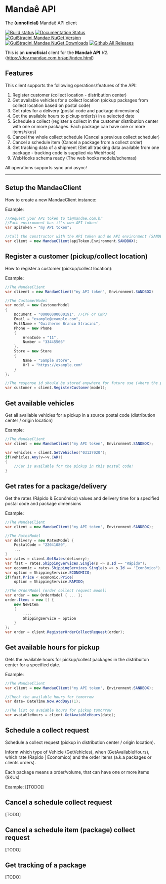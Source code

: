# Mandaê API
The **(unnoficial)** Mandaê API client

[![Build status](https://ci.appveyor.com/api/projects/status/2et11cwujyfnsruj?svg=true)](https://ci.appveyor.com/project/guibranco/guistracini-mandae)
[![Documentation Status](https://readthedocs.org/projects/guistracinimandae/badge/?version=latest)](http://guistracinimandae.readthedocs.io/en/latest/?badge=latest)
[![GuiStracini.Mandae NuGet Version](https://img.shields.io/nuget/v/GuiStracini.Mandae.svg)](https://nuget.com/GuiStracini.Mandae/)
[![GuiStracini.Mandae NuGet Downloads](https://img.shields.io/nuget/dt/GuiStracini.Mandae.svg)](https://nuget.com/GuiStracini.Mandae/)
[![Github All Releases](https://img.shields.io/github/downloads/guibranco/GuiStracini.Mandae/total.svg?style=plastic)](https://github.com/guibranco/GuiStracini.Mandae)


This is an **unnoficial** client for the **Mandaê API** *V2*.
(https://dev.mandae.com.br/api/index.html)

## Features ##

This client supports the following operations/features of the API:
 1. Register customer (collect location - distribution center)
 2. Get available vehicles for a collect location (pickup packages from collect location based on postal code) 
 3. Get rates for a delivery (postal code and package dimensions)
 4. Get the available hours to pickup order(s) in a selected date
 5. Schedule a collect (register a collect in the customer distribution center with one or more packages. Each package can have one or more items/skus)
 5. Cancel the whole collect schedule (Cancel a previous collect scheduler)
 6. Cancel a schedule item (Cancel a package from a collect order)
 7. Get tracking data of a shipment (Get all tracking data available from one package - tracking code is supplied via WebHook)
 8. WebHooks schema ready (The web hooks models/schemas)

 All operations supports sync and async!

----------


## Setup the MandaeClient ##

How to create a new MandaeClient instance:

Example:
```csharp
//Request your API token to ti@mandae.com.br 
//Each environment has it's own API token!
var apiToken = "my API token";

//Call the constructor with the API token and de API environment (SANDBOX | PRODUCTION).
var client = new MandaeClient(apiToken,Environment.SANDBOX);
```

## Register a customer (pickup/collect location) ##

How to register a customer (pickup/collect location):

Example:
```csharp
//The MandaeClient
var clieent = new MandaeClient("my API token", Environment.SANDBOX)

//The CustomerModel
var model = new CustomerModel 
{
    Document = "00000000000191", //CPF or CNPJ
    Email = "example@example.com",
    FullName = "Guilherme Branco Stracini",
    Phone = new Phone 
    {
        AreaCode = "11",
        Number = "33445566"
    },
    Store = new Store 
    {
        Name = "Sample store",
        Url = "https://example.com"
    }
};

//The response id should be stored anywhere for future use (where the packages will be collected). This id is used in the RegisterOrder method
var customer = client.RegisterCustomer(model);   
```

## Get available vehicles ##

Get all available vehicles for a pickup in a source postal code (distribution center / origin location)

Example:
```csharp
//The MandaeClient
var client = new MandaeClient("my API token", Environment.SANDBOX);

var vehicles = client.GetVehicles("03137020");
if(vehicles.Any(v=>v.CAR))
{
    //Car is available for the pickup in this postal code!
}
```

## Get rates for a package/delivery ##

Get the rates (Rápido & Econômico) values and delivery time for a specified postal code and package dimensions

Example:
```csharp
//The MandaeClient
var client = new MandaeClient("my API token", Environment.SANDBOX);

//The RatesModel
var delivery = new RatesModel {
	PostalCode = "22041080",
	...
}
var rates = client.GetRates(delivery);
var fast = rates.ShippingServices.Single(s => s.Id == "Rápido");
var economic = rates.ShippingServices.Single(s => s.Id == "Econômico");
var option = ShippingService.ECONOMICO;
if(fast.Price < economic.Price)
    option = ShippingService.RAPIDO;

//The OrderModel (order collect request model)
var order = new OrderModel { ... };
order.Items = new [] {
    new NewItem 
    {
        ....
        ShippingService = option
    }
};
var order = client.RegisterOrderCollectRequest(order);
```

## Get available hours for pickup ##

Gets the available hours for pickup/collect packages in the distribuiton center for a specified date.

Example:
```csharp
//The MandaeClient
var client = new MandaeClient("my API token", Environment.SANDBOX);

//Check the available hours for tomorrow
var date= DateTime.Now.AddDays(1);

//The list os avaiable hours for pickup tomorrow
var avaiableHours = client.GetAvaiableHours(date);
```

## Schedule a collect request ##

Schedule a collect request (pickup in distribution center / origin location).

Inform which type of Vehicle (GetVehicles), when (GetAvailableHours), which rate (Rapido | Economico) and the order items (a.k.a packages or clients orders).

Each package means a order/volume, that can have one or more items (SKUs)

Example: [[TODO]]

## Cancel a schedule collect request ##

[TODO]

## Cancel a schedule item (package) collect request ##

[TODO]

## Get tracking of a package ##

[TODO]
